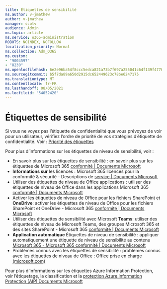 ```yaml
---
title: Étiquettes de sensibilité
ms.author: v-jmathew
author: v-jmathew
manager: scotv
audience: Admin
ms.topic: article
ms.service: o365-administration
ROBOTS: NOINDEX, NOFOLLOW
localization_priority: Normal
ms.collection: Adm_O365
ms.custom:
- "9004597"
- "8230"
ms.openlocfilehash: 6e2e96ba54f8ccc5edca821a73b7f697a255041c64f139f47702f637dd6dbb2a
ms.sourcegitcommit: b5f7da89a650d2915dc652449623c78be6247175
ms.translationtype: MT
ms.contentlocale: fr-FR
ms.lasthandoff: 08/05/2021
ms.locfileid: "54052420"
---
```

# <a name="sensitivity-labels"></a>Étiquettes de sensibilité

Si vous ne voyez pas l’étiquette de confidentialité que vous prévoyez de voir pour un utilisateur, vérifiez l’ordre de priorité de vos stratégies d’étiquette de confidentialité. Voir : [Priorité des étiquettes](https://docs.microsoft.com/microsoft-365/compliance/sensitivity-labels)

Pour plus d’informations sur les étiquettes de niveau de sensibilité, voir :

- En savoir plus sur les étiquettes de sensibilité : en savoir plus sur les étiquettes de Microsoft 365 [conformité | Documents Microsoft](https://docs.microsoft.com/microsoft-365/compliance/sensitivity-labels)
- **Informations sur** les licences : Microsoft 365 licences pour la conformité & sécurité - Descriptions de [service | Documents Microsoft](https://docs.microsoft.com/office365/servicedescriptions/microsoft-365-service-descriptions/microsoft-365-tenantlevel-services-licensing-guidance/microsoft-365-security-compliance-licensing-guidance#information-protection)
- Utiliser des étiquettes de niveau de Office applications : utiliser des étiquettes de niveau de Office dans les applications Microsoft 365 [conformité | Documents Microsoft](https://docs.microsoft.com/microsoft-365/compliance/sensitivity-labels-office-apps)
- Activer les étiquettes de niveau de Office pour les fichiers SharePoint et **OneDrive**: activer les étiquettes de niveau de Office pour les fichiers SharePoint et OneDrive - Microsoft 365 [conformité | Documents Microsoft](https://docs.microsoft.com/microsoft-365/compliance/sensitivity-labels-sharepoint-onedrive-files)
- Utiliser des étiquettes de sensibilité avec Microsoft **Teams**: utiliser des étiquettes de niveau de Microsoft Teams, des groupes Microsoft 365 et des sites SharePoint - Microsoft 365 [conformité | Documents Microsoft](https://docs.microsoft.com/microsoft-365/compliance/sensitivity-labels-teams-groups-sites)
- **Application automatique** Étiquettes de niveau de sensibilité : appliquer automatiquement une étiquette de niveau de sensibilité au contenu [Microsoft 365 - Microsoft 365 conformité | Documents Microsoft](https://docs.microsoft.com/microsoft-365/compliance/apply-sensitivity-label-automatically)
- Problèmes connus avec les étiquettes de sensibilité : problèmes connus avec les étiquettes de niveau de Office : Office prise en charge [(microsoft.com)](https://support.microsoft.com/office/known-issues-with-sensitivity-labels-in-office-b169d687-2bbd-4e21-a440-7da1b2743edc)

Pour plus d’informations sur les étiquettes Azure Information Protection, voir l’étiquetage, la classification et la [protection Azure Information Protection (AIP| Documents Microsoft](https://docs.microsoft.com/azure/information-protection/aip-classification-and-protection)
